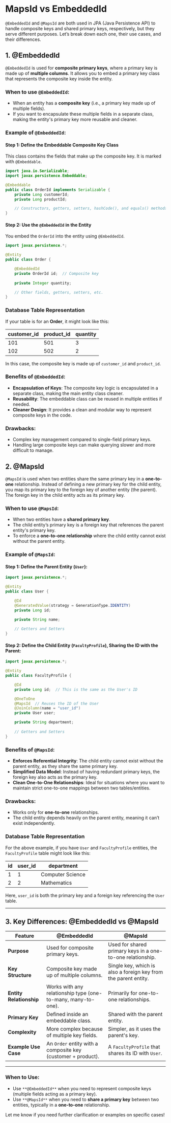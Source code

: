# MapsId vs EmbeddedId

`@EmbeddedId` and `@MapsId` are both used in JPA (Java Persistence API) to handle composite keys and shared primary keys, respectively, but they serve different purposes. Let’s break down each one, their use cases, and their differences.

## 1. **@EmbeddedId**
`@EmbeddedId` is used for **composite primary keys**, where a primary key is made up of **multiple columns**. It allows you to embed a primary key class that represents the composite key inside the entity.

### When to use `@EmbeddedId`:
- When an entity has a **composite key** (i.e., a primary key made up of multiple fields).
- If you want to encapsulate these multiple fields in a separate class, making the entity's primary key more reusable and cleaner.

### Example of `@EmbeddedId`:

#### Step 1: Define the Embeddable Composite Key Class

This class contains the fields that make up the composite key. It is marked with `@Embeddable`.

```java
import java.io.Serializable;
import javax.persistence.Embeddable;

@Embeddable
public class OrderId implements Serializable {
    private Long customerId;
    private Long productId;

    // Constructors, getters, setters, hashCode(), and equals() methods
}
```

#### Step 2: Use the `@EmbeddedId` in the Entity

You embed the `OrderId` into the entity using `@EmbeddedId`.

```java
import javax.persistence.*;

@Entity
public class Order {

    @EmbeddedId
    private OrderId id;  // Composite key
    
    private Integer quantity;

    // Other fields, getters, setters, etc.
}
```

### Database Table Representation

If your table is for an **Order**, it might look like this:

| customer_id | product_id | quantity |
|-------------|------------|----------|
| 101         | 501        | 3        |
| 102         | 502        | 2        |

In this case, the composite key is made up of `customer_id` and `product_id`.

### Benefits of `@EmbeddedId`:
- **Encapsulation of Keys**: The composite key logic is encapsulated in a separate class, making the main entity class cleaner.
- **Reusability**: The embeddable class can be reused in multiple entities if needed.
- **Cleaner Design**: It provides a clean and modular way to represent composite keys in the code.

### Drawbacks:
- Complex key management compared to single-field primary keys.
- Handling large composite keys can make querying slower and more difficult to manage.


## 2. **@MapsId**
`@MapsId` is used when two entities share the same primary key in a **one-to-one** relationship. Instead of defining a new primary key for the child entity, you map its primary key to the foreign key of another entity (the parent). The foreign key in the child entity acts as its primary key.

### When to use `@MapsId`:
- When two entities have a **shared primary key**.
- The child entity’s primary key is a foreign key that references the parent entity's primary key.
- To enforce a **one-to-one relationship** where the child entity cannot exist without the parent entity.

### Example of `@MapsId`:

#### Step 1: Define the Parent Entity (`User`):

```java
import javax.persistence.*;

@Entity
public class User {

    @Id
    @GeneratedValue(strategy = GenerationType.IDENTITY)
    private Long id;

    private String name;
    
    // Getters and Setters
}
```

#### Step 2: Define the Child Entity (`FacultyProfile`), Sharing the ID with the Parent:

```java
import javax.persistence.*;

@Entity
public class FacultyProfile {

    @Id
    private Long id;  // This is the same as the User's ID

    @OneToOne
    @MapsId  // Reuses the ID of the User
    @JoinColumn(name = "user_id")
    private User user;

    private String department;
    
    // Getters and Setters
}
```

### Benefits of `@MapsId`:
- **Enforces Referential Integrity**: The child entity cannot exist without the parent entity, as they share the same primary key.
- **Simplified Data Model**: Instead of having redundant primary keys, the foreign key also acts as the primary key.
- **Clean One-to-One Relationships**: Ideal for situations where you want to maintain strict one-to-one mappings between two tables/entities.

### Drawbacks:
- Works only for **one-to-one** relationships.
- The child entity depends heavily on the parent entity, meaning it can’t exist independently.

### Database Table Representation

For the above example, if you have `User` and `FacultyProfile` entities, the `FacultyProfile` table might look like this:

| id  | user_id | department         |
|-----|---------|--------------------|
| 1   | 1       | Computer Science   |
| 2   | 2       | Mathematics        |

Here, `user_id` is both the primary key and a foreign key referencing the `User` table.

---

## 3. **Key Differences: @EmbeddedId vs @MapsId**

| Feature             | **@EmbeddedId**                               | **@MapsId**                                 |
|---------------------|-----------------------------------------------|---------------------------------------------|
| **Purpose**          | Used for composite primary keys.              | Used for shared primary keys in a one-to-one relationship. |
| **Key Structure**    | Composite key made up of multiple columns.    | Single key, which is also a foreign key from the parent entity. |
| **Entity Relationship** | Works with any relationship type (one-to-many, many-to-one). | Primarily for one-to-one relationships.      |
| **Primary Key**      | Defined inside an embeddable class.           | Shared with the parent entity.               |
| **Complexity**       | More complex because of multiple key fields.  | Simpler, as it uses the parent's key.        |
| **Example Use Case** | An `Order` entity with a composite key (customer + product). | A `FacultyProfile` that shares its ID with `User`. |

---

### When to Use:
- Use `**@EmbeddedId**` when you need to represent composite keys (multiple fields acting as a primary key).
- Use `**@MapsId**` when you need to **share a primary key** between two entities, typically in a **one-to-one** relationship.

Let me know if you need further clarification or examples on specific cases!